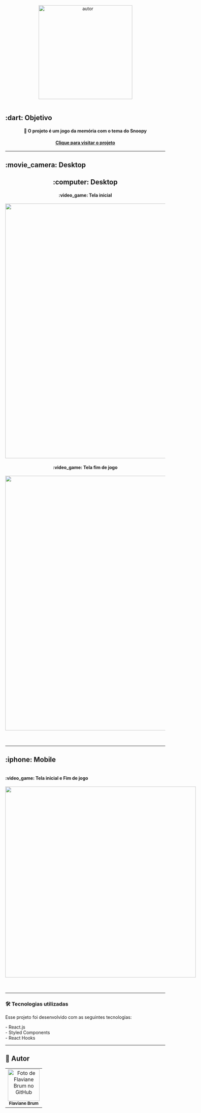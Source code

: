 <div align="center">
<img src="https://user-images.githubusercontent.com/77207253/167460985-5732ba0e-82db-4ee0-aada-2f9bc83b1afe.png" alt="autor" width="295"  >
<br>
<br>

</div>
<h2 id="objetivo">:dart:  Objetivo</h2>
<h4 align="center">🚀 O projeto é um jogo da memória com o tema do Snoopy</h4>
<h4 align="center">
<a align="center" href=" https://flaviane-brum.github.io/Snoopy-Memory" > Clique para visitar o projeto
 </h4>
</a>
<hr />
  <h2 id="preview">:movie_camera: Desktop</h2>
<div align="center">
  <div>
  <h2 >:computer: Desktop</h2>
    <h4>:video_game: Tela inicial</h4>
  <img src="https://user-images.githubusercontent.com/77207253/167442129-b2860c1e-bd4f-4c2c-8af9-926b69fca291.png" width="800"/>
    <h4>:video_game: Tela fim de jogo</h4>
  <img src="https://user-images.githubusercontent.com/77207253/167443290-f12fd695-4d68-4700-81bb-997daf3f4fda.png" width="800"  />
  </div>
  <br><br>
</div>
<hr />

  <h2 >:iphone:  Mobile</h2>
<div style="display: flex; gap:10px; align-items: center;" >
  <div>
  <h4 >:video_game: Tela inicial e Fim de jogo</h4>
  <img src="https://user-images.githubusercontent.com/77207253/167469535-750c1517-ef11-4965-88dd-62f7b82cc25c.png"  width="600"/>
  </div>
  <div>
  
  </div>
  </div>
  <br><br>

<hr />

<h3 id="tecnologias">🛠 Tecnologias utilizadas</h3>
<p>Esse projeto foi desenvolvido com as seguintes tecnologias:</p>
- React.js <br>
- Styled Components <br>
- React Hooks <br>
<hr />

## 🦄 Autor<br>

<table>
  <tr>
    <td align="center">
      <a href="https://github.com/Flaviane-Brum">
        <img src="https://avatars.githubusercontent.com/u/77207253?v=4" width="100px;" alt="Foto de Flaviane Brum no GitHub"/><br>
        <sub>
          <b>Flaviane Brum</b>
        </sub>
      </a>
    </td>
  </tr>
</table>

